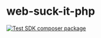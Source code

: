 # web-suck-it-php

[![Test SDK composer package](https://github.com/WebSuckIt/web-suck-it-php/actions/workflows/test.yml/badge.svg)](https://github.com/WebSuckIt/web-suck-it-php/actions/workflows/test.yml)
